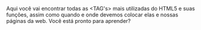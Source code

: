 Aqui você vai encontrar todas as <TAG's> mais utilizadas do HTML5 e suas funções, assim como quando e onde devemos colocar elas e nossas páginas da web. Você está pronto para aprender?

